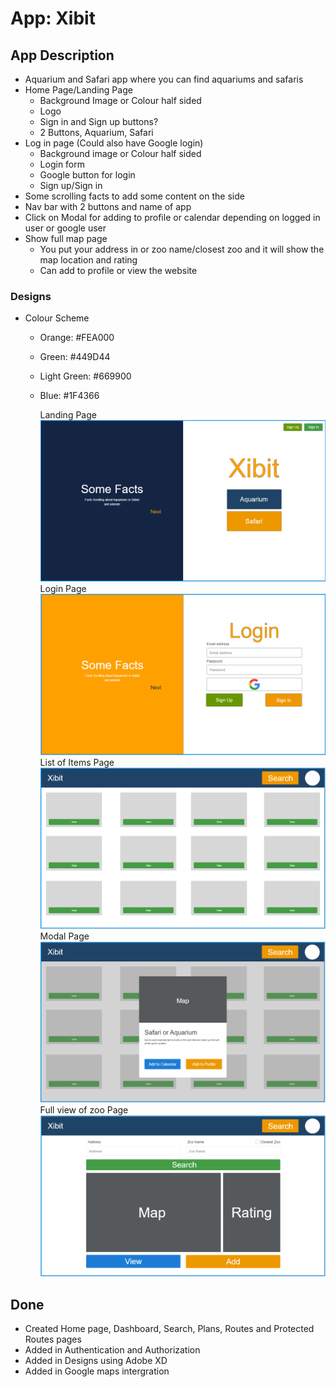# App: Xibit

## App Description

- Aquarium and Safari app where you can find aquariums and safaris
- Home Page/Landing Page
  - Background Image or Colour half sided
  - Logo
  - Sign in and Sign up buttons?
  - 2 Buttons, Aquarium, Safari
- Log in page (Could also have Google login)
  - Background image or Colour half sided
  - Login form
  - Google button for login
  - Sign up/Sign in
- Some scrolling facts to add some content on the side
- Nav bar with 2 buttons and name of app
- Click on Modal for adding to profile or calendar depending on logged in user or google user
- Show full map page
  - You put your address in or zoo name/closest zoo and it will show the map location and rating
  - Can add to profile or view the website

### Designs

- Colour Scheme

  - Orange: #FEA000
  - Green: #449D44
  - Light Green: #669900
  - Blue: #1F4366

    Landing Page
    ![alt text](https://github.com/AGhafoor94/xibit/blob/master/designs/landing-page.PNG "Landing Page Design")
    Login Page
    ![alt text](https://github.com/AGhafoor94/xibit/blob/master/designs/login-page.PNG "Login Design")
    List of Items Page
    ![alt text](https://github.com/AGhafoor94/xibit/blob/master/designs/list-of-items-page.PNG "List Page Design")
    Modal Page
    ![alt text](https://github.com/AGhafoor94/xibit/blob/master/designs/modal-clicked-on-item.PNG "Modal Clicked Design")
    Full view of zoo Page
    ![alt text](https://github.com/AGhafoor94/xibit/blob/master/designs/full-view-of-zoo.PNG "Full View Design")

## Done

- Created Home page, Dashboard, Search, Plans, Routes and Protected Routes pages
- Added in Authentication and Authorization
- Added in Designs using Adobe XD
- Added in Google maps intergration
